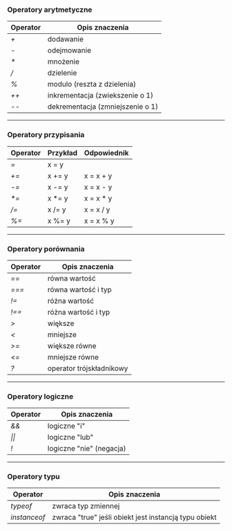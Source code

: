 ### Operatory arytmetyczne
Operator | Opis znaczenia
--- | ---
*+* | dodawanie
*-* | odejmowanie
*\** | mnożenie
*/* | dzielenie
*%* | modulo (reszta z dzielenia)
*++* | inkrementacja (zwiekszenie o 1)
*--* | dekrementacja (zmniejszenie o 1)
***
### Operatory przypisania
Operator | Przykład | Odpowiednik
--- | --- | ---
*=* | x = y | 
*+=* | x += y | x = x + y
*-=* | x -= y | x = x - y
*\*=* | x *= y | x = x * y
*/=* | x /= y | x = x / y
*%=* | x %= y | x = x % y
***
### Operatory porównania
Operator | Opis znaczenia
--- | ---
*==* | równa wartość
*===* | równa wartość i typ
*!=* | różna wartość
*!==* | różna wartość i typ
*>* | większe
*<* | mniejsze
*>=* | większe równe
*<=* | mniejsze równe
*?* | operator trójskładnikowy
***
### Operatory logiczne
Operator | Opis znaczenia
--- | ---
*&&* | logiczne "i"
*\|\|* | logiczne "lub"
*!* | logiczne "nie" (negacja)
***
### Operatory typu
Operator | Opis znaczenia
--- | ---
*typeof* | zwraca typ zmiennej
*instanceof* | zwraca "true" jeśli obiekt jest instancją typu obiekt